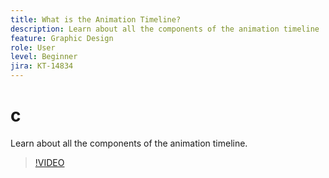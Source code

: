 ```yaml
---
title: What is the Animation Timeline?
description: Learn about all the components of the animation timeline
feature: Graphic Design
role: User
level: Beginner
jira: KT-14834
---
```

# c

Learn about all the components of the animation timeline.

>[!VIDEO](https://video.tv.adobe.com/v/3426978?quality=12&learn=on&hidetitle=true)
